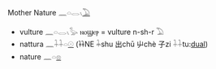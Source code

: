 Mother Nature 𓈖𓏏𓂋𓏯[𓅐](𓅐)  

*   vulture 𓈖𓏏𓂋𓏯𓅭  ⲛⲟϣⲉⲣ = vulture  n-sh-r 𓅐  
*   nattura 𓈖𓇑𓇑𓏏[𓇳](𓇳)  (𐦌NE 𓇓shu  出chū 屮chè 子zi 𓇑𓇑tu:[dual](Dual))  
*   nature 𓈖𓏏[𓊖](𓊖)  
